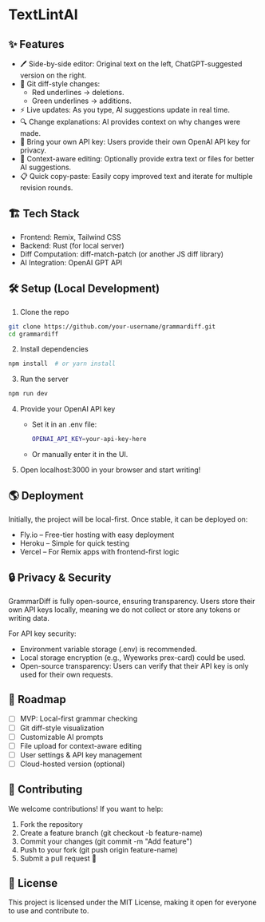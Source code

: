 # TextLintAI

## ✨ Features
 - 🖊 Side-by-side editor: Original text on the left, ChatGPT-suggested version on the right.
 - 🎨 Git diff-style changes:
   - Red underlines → deletions.
   - Green underlines → additions.
 - ⚡ Live updates: As you type, AI suggestions update in real time.
 - 🔍 Change explanations: AI provides context on why changes were made.
 - 🔑 Bring your own API key: Users provide their own OpenAI API key for privacy.
 - 📎 Context-aware editing: Optionally provide extra text or files for better AI suggestions.
 - 📋 Quick copy-paste: Easily copy improved text and iterate for multiple revision rounds.

## 🏗 Tech Stack
 - Frontend: Remix, Tailwind CSS
 - Backend: Rust (for local server)
 - Diff Computation: diff-match-patch (or another JS diff library)
 - AI Integration: OpenAI GPT API


## 🛠 Setup (Local Development)

 1. Clone the repo
  ```sh
  git clone https://github.com/your-username/grammardiff.git
  cd grammardiff
  ```
 2.	Install dependencies
  ```sh
  npm install  # or yarn install
  ```

 3. Run the server
  ```sh
  npm run dev
  ```
 4. Provide your OpenAI API key
    - Set it in an .env file:
      ```sh
      OPENAI_API_KEY=your-api-key-here
      ```
    - Or manually enter it in the UI.

 5. Open localhost:3000 in your browser and start writing!


## 🌎 Deployment

Initially, the project will be local-first. Once stable, it can be deployed on:
- Fly.io – Free-tier hosting with easy deployment
- Heroku – Simple for quick testing
- Vercel – For Remix apps with frontend-first logic 


## 🔒 Privacy & Security

GrammarDiff is fully open-source, ensuring transparency. Users store their own API keys locally, meaning we do not collect or store any tokens or writing data.

For API key security:
- Environment variable storage (.env) is recommended.
- Local storage encryption (e.g., Wyeworks prex-card) could be used.
- Open-source transparency: Users can verify that their API key is only used for their own requests.

## 🎯 Roadmap
- [ ] MVP: Local-first grammar checking
- [ ] Git diff-style visualization
- [ ] Customizable AI prompts
- [ ] File upload for context-aware editing
- [ ] User settings & API key management
- [ ] Cloud-hosted version (optional)

## 🤝 Contributing

We welcome contributions! If you want to help:
 1.	Fork the repository
 2.	Create a feature branch (git checkout -b feature-name)
 3.	Commit your changes (git commit -m "Add feature")
 4.	Push to your fork (git push origin feature-name)
 5.	Submit a pull request 🎉


## 📝 License

This project is licensed under the MIT License, making it open for everyone to use and contribute to.
